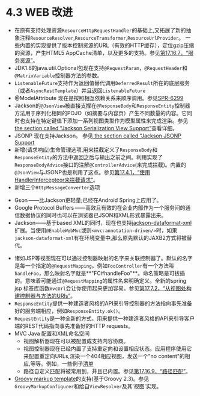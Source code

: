 4.3 WEB 改进
==========

* 在原有支持处理资源`ResourceHttpRequestHandler`的基础上,又拓展了新的抽象注释`ResourceResolver`,`ResourceTransformer`,`ResourceUrlProvider`。
一些内置的实现提供了版本控制资源的URL（有效的HTTP缓存），定位gzip压缩的资源，产生HTML5 AppCache清单，以及更多的支持。参见[第17.16.7，“服务资源”](http://docs.spring.io/spring/docs/current/spring-framework-reference/htmlsingle/#mvc-config-static-resources)。
* JDK1.8的java.util.Optional包现在支持`@RequestParam`，`@RequestHeader`和`@MatrixVariable`控制器方法的参数。
* `ListenableFuture`支持作为返回值替代调用`DeferredResult`所在的底层服务（或者`AsyncRestTemplate`）并且返回`ListenableFuture`
* @ModelAttribute 现在是按照相互依赖关系来顺序调用。参见[SPR-6299](https://jira.spring.io/browse/SPR-6299)
* Jackson的`@JsonView`被直接支撑在`@ResponseBody`和`ResponseEntity`控制器方法用于序列化相同的POJO（如摘要与内容页）产生不同数量的内容。它同时也支持在特定键值下添加一系列视图类型作为模型属性来完成渲染。参见[the section called “Jackson Serialization View Support”](http://docs.spring.io/spring/docs/current/spring-framework-reference/htmlsingle/#mvc-ann-jsonview)查看详细。
* JSONP 现在支持Jackson。 参见[ the section called “Jackson JSONP Support](http://docs.spring.io/spring/docs/current/spring-framework-reference/htmlsingle/#mvc-ann-jsonp)
* 新增(请求响应)生命管理选项,用来拦截定义了`ResponseBody`和`ResponseEntity`的方法中返回之后与输出之前之间。利用实现了`ResponseBodyAdvice`接口的注解`@ControllerAdvice`(来完成拦截)。内置的
`@JsonView`与JSONP也是利用了这点。参见[第17.4.1，“使用HandlerIntercepteor来拦截请求”](http://docs.spring.io/spring/docs/current/spring-framework-reference/htmlsingle/#mvc-handlermapping-interceptor)。
* 新增三个`HttpMessageConverter`选项
  
 - Gson ——比Jackson更轻量;已经在Android Spring上应用了。
 - Google Protocol Buffers ——高效且有效的在企业内部作为一个服务间的通信数据协议的同时也可以在浏览器已JSON和XML形式暴露出来。
 - Jackson——基于based XML的同时，现在也支持[jackson-dataformat-xml](https://github.com/FasterXML/jackson-dataformat-xml)扩展。当使用`@EnableWebMvc`或则`<mvc:annotation-driven/>`时，如果`jackson-dataformat-xml`有在环境变量中,那么原先默认的JAXB2方式将被替代。
* 诸如JSP等视图现在可以通过控制器映射的名字来关联控制器了。默认的名字是每一个指定的`@RequestMapping`。例如`FooController`有一个方法叫`handleFoo`，那么映射名字就是**"FC#handleFoo"**。命名策略是可拔插的。意味着可能通过`@RequestMapping`的属性名来明确定义。全新的spring jsp 标签库函数`mvcUrl`会让你使用起来更加容易。参见[第17.7.2，“从视图处构建控制器与方法的URIs”](http://docs.spring.io/spring/docs/current/spring-framework-reference/htmlsingle/#mvc-links-to-controllers-from-views)。
* `ResponseEntity`提供一种建造者风格的API来引导控制器的方法指向事先准备好的服务端相应，例如`ResponseEntity.ok()`。
* `RequestEntity`是一种全新的方式，用来提供一种建造者风格的API来引导客户端的REST代码指向事先准备好的HTTP requests。
* MVC Java 配置和XML命名空间
  - 视图解析器现在可以被配置成支持内容协商。
  - 视图控制器现在已经内置了支持重定向和设置相应状态。应用程序使用它来配置重定向URLs,渲染一个404相应视图，发送一个"no content"的相应,等等。例如，一些例子[清单](https://jira.spring.io/browse/SPR-11543?focusedCommentId=100308&page=com.atlassian.jira.plugin.system.issuetabpanels:comment-tabpanel#comment-100308)
  - 路径自定义匹配将被常用到，并且已内置。参见[第17.16.9，“路径匹配”](http://docs.spring.io/spring/docs/current/spring-framework-reference/htmlsingle/#mvc-config-path-matching)。
* [Groovy markup template](http://groovy-lang.org/docs/groovy-2.3.6/html/documentation/markup-template-engine.html)的支持(基于Groovy 2.3)。参见`GroovyMarkupConfigurer`和给自`ViewResolver`及其'视图'实现。
